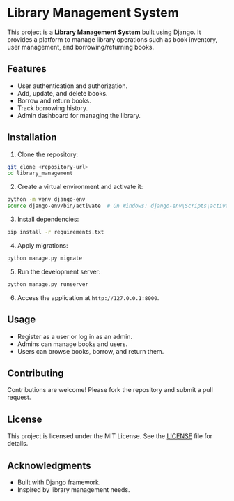 # Library Management System

This project is a **Library Management System** built using Django. It provides a platform to manage library operations such as book inventory, user management, and borrowing/returning books.

## Features

- User authentication and authorization.
- Add, update, and delete books.
- Borrow and return books.
- Track borrowing history.
- Admin dashboard for managing the library.

## Installation

1. Clone the repository:
  ```bash
  git clone <repository-url>
  cd library_management
  ```

2. Create a virtual environment and activate it:
  ```bash
  python -m venv django-env
  source django-env/bin/activate  # On Windows: django-env\Scripts\activate
  ```

3. Install dependencies:
  ```bash
  pip install -r requirements.txt
  ```

4. Apply migrations:
  ```bash
  python manage.py migrate
  ```

5. Run the development server:
  ```bash
  python manage.py runserver
  ```

6. Access the application at `http://127.0.0.1:8000`.

## Usage

- Register as a user or log in as an admin.
- Admins can manage books and users.
- Users can browse books, borrow, and return them.

## Contributing

Contributions are welcome! Please fork the repository and submit a pull request.

## License

This project is licensed under the MIT License. See the [LICENSE](LICENSE) file for details.

## Acknowledgments

- Built with Django framework.
- Inspired by library management needs.
